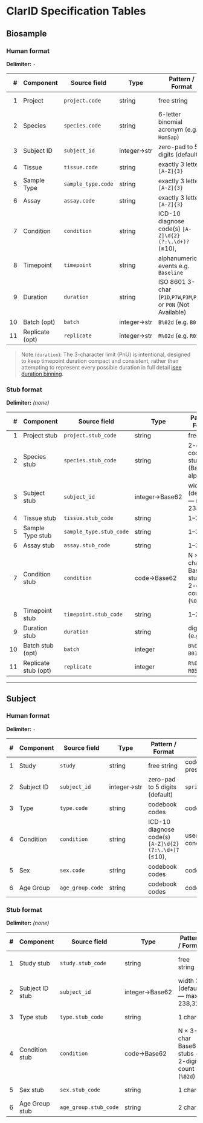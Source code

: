 # ClarID Specification Tables

## Biosample

### Human format  
**Delimiter:** `-`

| #  | Component   | Source field                | Type         | Pattern / Format                                           | Built from                                 |
|---:|-------------|-----------------------------|--------------|------------------------------------------------------------|---------------------------------------------|
| 1  | Project     | `project.code`              | string       | free string                                                | codebook value (if present)                    |
| 2  | Species     | `species.code`              | string       | 6-letter binomial acronym (e.g. `HomSap`)                   | codebook value                              |
| 3  | Subject ID  | `subject_id`                | integer→str  | zero-pad to 5 digits (default)                              | `sprintf("%0${pad}d",$sid)`                |
| 4  | Tissue      | `tissue.code`               | string       | exactly 3 letters `[A-Z]{3}`                                | codebook value                              |
| 5  | Sample Type | `sample_type.code`          | string       | exactly 3 letters `[A-Z]{3}`                                | codebook value                              |
| 6  | Assay       | `assay.code`                | string       | exactly 3 letters `[A-Z]{3}`                                | codebook value                              |
| 7  | Condition   | `condition`                 | string       | ICD-10 diagnose code(s) `[A-Z]\d{2}(?:\.\d+)?` (≤10),       | used verbatim (or concatenated with `+`)    |
| 8  | Timepoint   | `timepoint`                 | string       | alphanumeric events e.g. `Baseline`                   | codebook value                  |
| 9  | Duration    | `duration`                  | string       | ISO 8601 3-char (`P1D`,`P7W`,`P3M`,`P1Y`) or `P0N` (Not Available)                  | `duration_pattern`                         |
| 10 | Batch (opt) | `batch`                     | integer→str  | `B%02d` (e.g. `B01`)                                        | `batch_pattern`                            |
| 11 | Replicate (opt) | `replicate`             | integer→str  | `R%02d` (e.g. `R05`)                                        | `replicate_pattern`                        |

> Note (`duration`): The 3-character limit (PnU) is intentional, designed to keep timepoint duration compact and consistent, rather than attempting to represent every possible duration in full detail [isee duration binning](./pre-processing-script.md#duration-binning-days-iso8601-pnu).

### Stub format  
**Delimiter:** _(none)_

| #  | Component      | Source field                | Type            | Pattern / Format                       | Built from                                |
|---:|----------------|-----------------------------|-----------------|-----------------------------------------|--------------------------------------------|
| 1  | Project stub   | `project.stub_code`         | string          | free string                            | codebook value                             |
| 2  | Species stub   | `species.stub_code`         | string          |  2-char codebook stub (Base62 alphabet) | codebook value                             |
| 3  | Subject stub   | `subject_id`                | integer→Base62 | width 3 (default) — max 238,327        | 3-char Base62 from integer             |
| 4  | Tissue stub    | `tissue.stub_code`          | string          | 1–3 chars                              | codebook value                             |
| 5  | Sample Type stub | `sample_type.stub_code`   | string          | 1–3 chars                              | codebook value                             |
| 6  | Assay stub     | `assay.stub_code`           | string          | 1–3 chars                              | codebook value                             |
| 7  | Condition stub | `condition`                 | code→Base62    | N × 3-char Base62 stubs + 2-digit count (`%02d`)           | codebook order + 3-char Base62 from integer |
| 8  | Timepoint stub | `timepoint.stub_code`       | string          | 1–2 chars                              | codebook value                   |
| 9  | Duration stub  | `duration`                  | string          | digits+unit (e.g. `7W`)                 | `duration_pattern`                         |
| 10 | Batch stub (opt) | `batch`                  | integer         |  `B%02d` (e.g. `B01`)                     | `batch_pattern`                            |
| 11 | Replicate stub (opt) | `replicate`         | integer         | `R%02d` (e.g. `R05`)                       | `replicate_pattern`                        |

---

## Subject

### Human format  
**Delimiter:** `-`

| # | Component   | Source field           | Type         | Pattern / Format                      | Built from                               |
|--:|-------------|------------------------|--------------|----------------------------------------|-------------------------------------------|
| 1 | Study       | `study`                | string       | free string                           | codebook value (if present)                  |
| 2 | Subject ID  | `subject_id`           | integer→str  | zero-pad to 5 digits (default)         | `sprintf("%0${pad}d",$sid)`             |
| 3 | Type        | `type.code`            | string       | codebook codes                        | codebook value                            |
| 4 | Condition   | `condition`            | string       | ICD-10 diagnose code(s) `[A-Z]\d{2}(?:\.\d+)?` (≤10),       | used verbatim (or concatenated with `+`)    |
| 5 | Sex         | `sex.code`             | string       | codebook codes                        | codebook value                            |
| 6 | Age Group   | `age_group.code`       | string       | codebook codes                        | codebook value                            |

### Stub format  
**Delimiter:** _(none)_

| # | Component        | Source field               | Type            | Pattern / Format            | Built from                               |
|--:|------------------|----------------------------|-----------------|-----------------------------|-------------------------------------------|
| 1 | Study stub       | `study.stub_code`          | string          | free string                 | codebook value (if present)               |
| 2 | Subject ID stub  | `subject_id`               | integer→Base62 | width 3 (default) — max 238,327        | 3-char Base62 from integer             |
| 3 | Type stub        | `type.stub_code`           | string          | 1 char                      | codebook value                            |
| 4 | Condition stub   | `condition`                | code→Base62    | N × 3-char Base62 stubs + 2-digit count (`%02d`)     | codebook order + 3-char Base62 from integer |
| 5 | Sex stub         | `sex.stub_code`            | string          | 1 char                      | codebook value                            |
| 6 | Age Group stub   | `age_group.stub_code`      | string          | 2 chars                     | codebook value                            |
